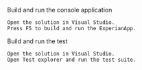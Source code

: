 Build and run the console application

    Open the solution in Visual Studio.
    Press F5 to build and run the ExperianApp.


Build and run the test

    Open the solution in Visual Studio.
    Open Test explorer and run the test suite.